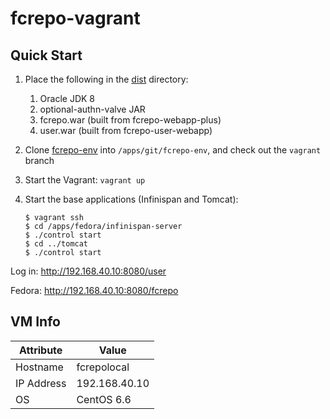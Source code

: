 # fcrepo-vagrant

## Quick Start

1. Place the following in the [dist](dist) directory:
    1. Oracle JDK 8
    2. optional-authn-valve JAR
    3. fcrepo.war (built from fcrepo-webapp-plus)
    4. user.war (built from fcrepo-user-webapp)
2. Clone [fcrepo-env](https://github.com/umd-lib/fcrepo-env) into `/apps/git/fcrepo-env`, and check out the `vagrant` branch
3. Start the Vagrant: `vagrant up`
4. Start the base applications (Infinispan and Tomcat):

    ```
    $ vagrant ssh
    $ cd /apps/fedora/infinispan-server
    $ ./control start
    $ cd ../tomcat
    $ ./control start
    ```

Log in: <http://192.168.40.10:8080/user>

Fedora: <http://192.168.40.10:8080/fcrepo>

## VM Info

|Attribute  |Value        |
|-----------|-------------|
|Hostname   |fcrepolocal  |
|IP Address |192.168.40.10|
|OS         |CentOS 6.6   |
